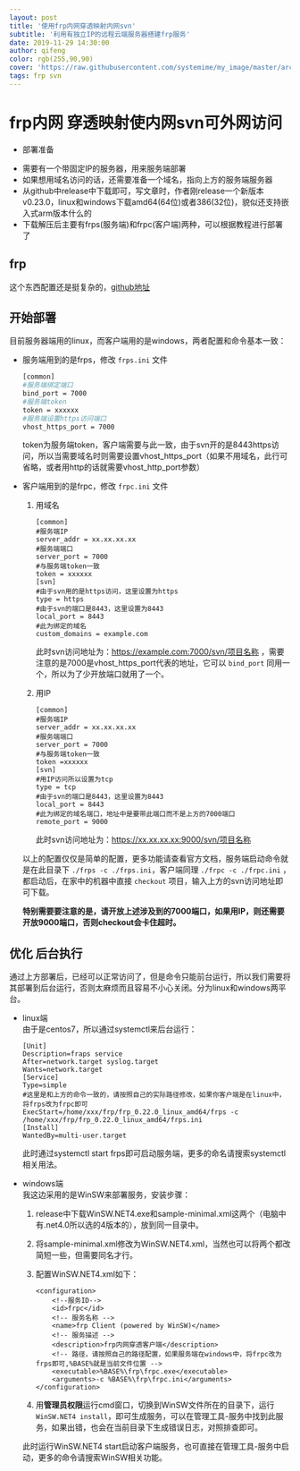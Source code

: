 ```yaml
---
layout: post
title: '使用frp内网穿透映射内网svn'
subtitle: '利用有独立IP的远程云端服务器搭建frp服务'
date: 2019-11-29 14:30:00
author: qifeng
color: rgb(255,90,90)
cover: 'https://raw.githubusercontent.com/systemime/my_image/master/architecture.png'
tags: frp svn
---
```


# frp内网 穿透映射使内网svn可外网访问  

+ 部署准备  
- 需要有一个带固定IP的服务器，用来服务端部署  
- 如果想用域名访问的话，还需要准备一个域名，指向上方的服务端服务器  
- 从github中release中下载即可，写文章时，作者刚release一个新版本v0.23.0，linux和windows下载amd64(64位)或者386(32位)，貌似还支持嵌入式arm版本什么的  
- 下载解压后主要有frps(服务端)和frpc(客户端)两种，可以根据教程进行部署了  

## frp  
这个东西配置还是挺复杂的，[github地址](https://github.com/fatedier/frp)

## 开始部署  
目前服务器端用的linux，而客户端用的是windows，两者配置和命令基本一致：  
- 服务端用到的是frps，修改 `frps.ini` 文件

    ```bash
    [common]
    #服务端绑定端口
    bind_port = 7000
    #服务端token
    token = xxxxxx
    #服务端设置https访问端口
    vhost_https_port = 7000
    ```  
    
    token为服务端token，客户端需要与此一致，由于svn开的是8443https访问，所以当需要域名时则需要设置vhost_https_port（如果不用域名，此行可省略，或者用http的话就需要vhost_http_port参数）

    
- 客户端用到的是frpc，修改 `frpc.ini` 文件  
    1. 用域名  
    
        ```
        [common]
        #服务端IP
        server_addr = xx.xx.xx.xx
        #服务端端口
        server_port = 7000
        #与服务端token一致
        token = xxxxxx
        [svn]
        #由于svn用的是https访问，这里设置为https
        type = https
        #由于svn的端口是8443，这里设置为8443
        local_port = 8443
        #此为绑定的域名
        custom_domains = example.com
        ```  
        
        此时svn访问地址为：https://example.com:7000/svn/项目名称 ，需要注意的是7000是vhost_https_port代表的地址，它可以 `bind_port` 同用一个，所以为了少开放端口就用了一个。


    2. 用IP  
        ```
        [common]
        #服务端IP
        server_addr = xx.xx.xx.xx
        #服务端端口
        server_port = 7000
        #与服务端token一致
        token =xxxxxx
        [svn]
        #用IP访问所以设置为tcp
        type = tcp
        #由于svn的端口是8443，这里设置为8443
        local_port = 8443
        #此为绑定的域名端口，地址中是要带此端口而不是上方的7000端口
        remote_port = 9000
        ```  
        
        此时svn访问地址为：https://xx.xx.xx.xx:9000/svn/项目名称  

        
    以上的配置仅仅是简单的配置，更多功能请查看官方文档，服务端启动命令就是在此目录下 `./frps -c ./frps.ini`，客户端同理 `./frpc -c ./frpc.ini` ，都启动后，在家中的机器中直接 `checkout` 项目，输入上方的svn访问地址即可下载。  
    
    **特别需要要注意的是，请开放上述涉及到的7000端口，如果用IP，则还需要开放9000端口，否则checkout会卡住超时。**
    
## 优化 后台执行  
通过上方部署后，已经可以正常访问了，但是命令只能前台运行，所以我们需要将其部署到后台运行，否则太麻烦而且容易不小心关闭。分为linux和windows两平台。  

- linux端  
    由于是centos7，所以通过systemctl来后台运行：
    
    ```
    [Unit]
    Description=fraps service
    After=network.target syslog.target
    Wants=network.target
    [Service]
    Type=simple
    #这里是和上方的命令一致的，请按照自己的实际路径修改，如果你客户端是在linux中，将frps改为frpc即可
    ExecStart=/home/xxx/frp/frp_0.22.0_linux_amd64/frps -c /home/xxx/frp/frp_0.22.0_linux_amd64/frps.ini
    [Install]
    WantedBy=multi-user.target
    ```  
    
    此时通过systemctl start frps即可启动服务端，更多的命名请搜索systemctl相关用法。  

- windows端  
    我这边采用的是WinSW来部署服务，安装步骤：  
    
    1. release中下载WinSW.NET4.exe和sample-minimal.xml这两个（电脑中有.net4.0所以选的4版本的），放到同一目录中。  
    
    2. 将sample-minimal.xml修改为WinSW.NET4.xml，当然也可以将两个都改简短一些，但需要同名才行。  
    
    3. 配置WinSW.NET4.xml如下：  
    
        ```
        <configuration>
            <!--服务ID-->
            <id>frpc</id>
            <!-- 服务名称 -->
            <name>frp Client (powered by WinSW)</name>
            <!-- 服务描述 -->
            <description>frp内网穿透客户端</description>
            <!-- 路径，请按照自己的路径配置，如果服务端在windows中，将frpc改为frps即可,%BASE%就是当前文件位置 -->
            <executable>%BASE%\frp\frpc.exe</executable>
            <arguments>-c %BASE%\frp\frpc.ini</arguments>
        </configuration>
        ```  
        
    4. 用**管理员权限**运行cmd窗口，切换到WinSW文件所在的目录下，运行 `WinSW.NET4 install`，即可生成服务，可以在管理工具-服务中找到此服务，如果出错，也会在当前目录下生成错误日志，对照排查即可。  
    
    此时运行WinSW.NET4 start启动客户端服务，也可直接在管理工具-服务中启动，更多的命令请搜索WinSW相关功能。

